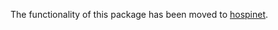 The functionality of this package has been moved to [hospinet](https://github.com/dwu0042/hospinet).
